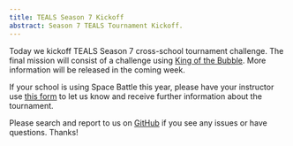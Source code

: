 ```yaml
---
title: TEALS Season 7 Kickoff
abstract: Season 7 TEALS Tournament Kickoff.
---
```


Today we kickoff TEALS Season 7 cross-school tournament challenge.  The final mission will consist of a challenge using [King of the Bubble](http://mikeware.github.io/SpaceBattleArena/games/kingofthebubble.html).  More information will be released in the coming week.

If your school is using Space Battle this year, please have your instructor use [this form](https://goo.gl/forms/7T7oYjq9iY0RjaBo2) to let us know and receive further information about the tournament.

Please search and report to us on [GitHub](http://github.com/mikeware/SpaceBattleArena/issues) if you see any issues or have questions. Thanks!
